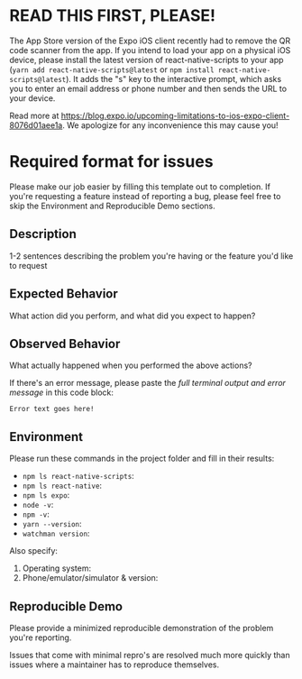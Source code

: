 # READ THIS FIRST, PLEASE!

The App Store version of the Expo iOS client recently had to remove the QR code scanner from the app. If you intend to load your app on a physical iOS device, please install the latest version of react-native-scripts to your app (`yarn add react-native-scripts@latest` or `npm install react-native-scripts@latest`). It adds the "s" key to the interactive prompt, which asks you to enter an email address or phone number and then sends the URL to your device.

Read more at https://blog.expo.io/upcoming-limitations-to-ios-expo-client-8076d01aee1a. We apologize for any inconvenience this may cause you!

# Required format for issues

Please make our job easier by filling this template out to completion. If you're requesting a feature instead of reporting a bug, please feel free to skip the Environment and Reproducible Demo sections.

## Description

1-2 sentences describing the problem you're having or the feature you'd like to request

## Expected Behavior

What action did you perform, and what did you expect to happen?

## Observed Behavior

What actually happened when you performed the above actions?

If there's an error message, please paste the *full terminal output and error message* in this code block:

```
Error text goes here!
```

## Environment

Please run these commands in the project folder and fill in their results:

* `npm ls react-native-scripts`:
* `npm ls react-native`:
* `npm ls expo`:
* `node -v`:
* `npm -v`:
* `yarn --version`:
* `watchman version`:

Also specify:

1. Operating system:
2. Phone/emulator/simulator & version:

## Reproducible Demo

Please provide a minimized reproducible demonstration of the problem you're reporting.

Issues that come with minimal repro's are resolved much more quickly than issues where a maintainer has to reproduce themselves.
